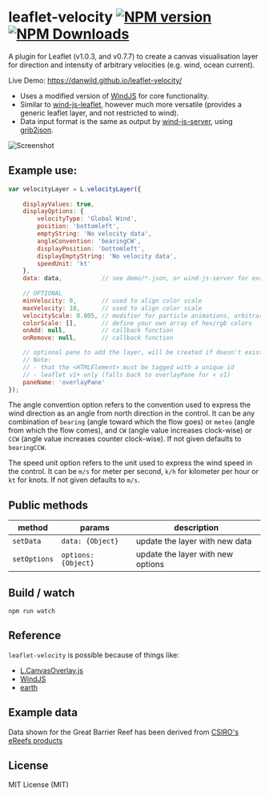 # leaflet-velocity [![NPM version][npm-image]][npm-url] [![NPM Downloads][npm-downloads-image]][npm-url]
A plugin for Leaflet (v1.0.3, and v0.7.7) to create a canvas visualisation layer for direction and intensity of arbitrary velocities (e.g. wind, ocean current).

Live Demo: https://danwild.github.io/leaflet-velocity/

- Uses a modified version of [WindJS](https://github.com/Esri/wind-js) for core functionality.
- Similar to [wind-js-leaflet](https://github.com/danwild/wind-js-leaflet), however much more versatile (provides a generic leaflet layer, and not restricted to wind).
- Data input format is the same as output by [wind-js-server](https://github.com/danwild/wind-js-server), using [grib2json](https://github.com/cambecc/grib2json).

![Screenshot](/screenshots/velocity.gif?raw=true)

## Example use:
```javascript
var velocityLayer = L.velocityLayer({
	
	displayValues: true,
	displayOptions: {
		velocityType: 'Global Wind',
		position: 'bottomleft',
		emptyString: 'No velocity data',
		angleConvention: 'bearingCW',
		displayPosition: 'bottomleft',
		displayEmptyString: 'No velocity data',
		speedUnit: 'kt'
	},
	data: data,           // see demo/*.json, or wind-js-server for example data service
	
	// OPTIONAL
	minVelocity: 0,       // used to align color scale
	maxVelocity: 10,      // used to align color scale
	velocityScale: 0.005, // modifier for particle animations, arbitrarily defaults to 0.005
	colorScale: [],       // define your own array of hex/rgb colors
	onAdd: null,          // callback function
	onRemove: null,       // callback function

	// optional pane to add the layer, will be created if doesn't exist
	// Note: 
	// - that the <HTMLElement> must be tagged with a unique id
	// - leaflet v1+ only (falls back to overlayPane for < v1)
	paneName: 'overlayPane'
});
```

The angle convention option refers to the convention used to express the wind direction as an angle from north direction in the control.
It can be any combination of `bearing` (angle toward which the flow goes) or `meteo` (angle from which the flow comes),
and `CW` (angle value increases clock-wise) or `CCW` (angle value increases counter clock-wise). If not given defaults to `bearingCCW`.

The speed unit option refers to the unit used to express the wind speed in the control.
It can be `m/s` for meter per second, `k/h` for kilometer per hour or `kt` for knots. If not given defaults to `m/s`.

## Public methods

|method|params|description|
|---|---|---|
|`setData`|`data: {Object}`|update the layer with new data|
|`setOptions`|`options: {Object}`|update the layer with new options|

## Build / watch
```shell
npm run watch
```

## Reference
`leaflet-velocity` is possible because of things like:
- [L.CanvasOverlay.js](https://gist.github.com/Sumbera/11114288)
- [WindJS](https://github.com/Esri/wind-js)
- [earth](https://github.com/cambecc/earth)

## Example data
Data shown for the Great Barrier Reef has been derived from [CSIRO's eReefs products](https://research.csiro.au/ereefs/)

## License
MIT License (MIT)

[npm-image]: https://badge.fury.io/js/leaflet-velocity.svg
[npm-url]: https://www.npmjs.com/package/leaflet-velocity
[npm-downloads-image]: https://img.shields.io/npm/dt/leaflet-velocity.svg